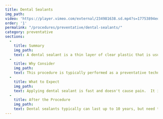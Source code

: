 ```yaml
---
title: Dental Sealants
img_path:
video: 'https://player.vimeo.com/external/234981638.sd.mp4?s=17753894ed42ffdaacd889cbdf9073bfc2c179f7&amp;profile_id=164'
order: '1'
permalink: "/procedures/preventative/dental-sealants/"
category: preventative
sections:
  -
    title: Summary
    img_path:
    text: A dental sealant is a thin layer of clear plastic that is usually applied to the back teeth (molars) that creates a protective layer for the teeth.
  -
    title: Why Consider
    img_path:
    text: This procedure is typically performed as a preventative technique as the sealant protective layer can stop future decay (cavities) from forming.  Although sealants can be applied to adult teeth, this procedure can be very beneficial for teenagers whose adult molars have just erupted. The natural gaps in the tooth are a natural place for food and plaque to collect, and protecting this area can prevent future decay (cavities), pain, loss of a tooth, and expensive procedures to repair the damage.
  -
    title: What to Expect
    img_path:
    text: Applying dental sealant is fast and doesn't cause pain.  It involves cleaning the tooth, roughing up the surface of the tooth, drying the tooth, and "painting" on the sealant material using a light to harden the sealant, bonding it to the tooth.  
  -
    title: After the Procedure
    img_path:
    text: Dental sealants typically can last up to 10 years, but need to be checked for chipping and cracking through regular dental checkups.     
---
```


